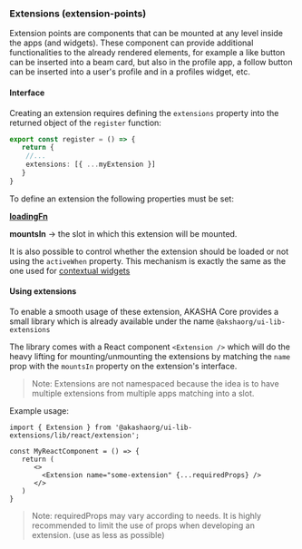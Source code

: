 ### Extensions (extension-points)
Extension points are components that can be mounted at any level
inside the apps (and widgets). These component can provide additional
functionalities to the already rendered elements,
for example a like button can be inserted into a beam card,
but also in the profile app, a follow button can be inserted into a user's
profile and in a profiles widget, etc.

#### Interface

Creating an extension requires defining the `extensions` property into the returned
object of the `register` function:

```ts
export const register = () => {
   return {
    //...
    extensions: [{ ...myExtension }]
   }
}
```
To define an extension the following properties must be set:

**[loadingFn](./loading-fn.md)**

**mountsIn** -> the slot in which this extension will be mounted.

It is also possible to control whether the extension should be loaded or not
using the `activeWhen` property.
This mechanism is exactly the same as the one used for [contextual widgets](./WIDGETS.md#contextual-widgets)

#### Using extensions

To enable a smooth usage of these extension, AKASHA Core provides
a small library which is already available under the name `@akshaorg/ui-lib-extensions`

The library comes with a React component `<Extension />` which will do the heavy
lifting for mounting/unmounting the extensions by matching the `name` prop with
the `mountsIn` property on the extension's interface.

> Note: Extensions are not namespaced because the idea is to have multiple extensions
> from multiple apps matching into a slot.

Example usage:

```tsx
import { Extension } from '@akashaorg/ui-lib-extensions/lib/react/extension';

const MyReactComponent = () => {
   return (
      <>
        <Extension name="some-extension" {...requiredProps} />
      </>
   )
}
```
> Note: requiredProps may vary according to needs.
> It is highly recommended to limit the use of props when developing
> an extension. (use as less as possible)


